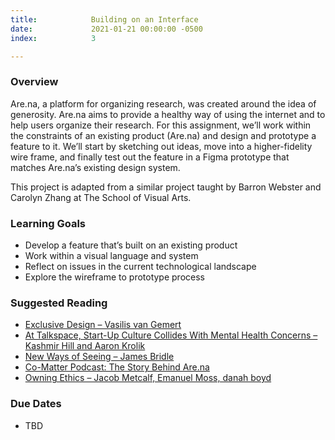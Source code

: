 ```yaml
---
title:            Building on an Interface
date:             2021-01-21 00:00:00 -0500
index:            3

---
```


### Overview
<p style="clear: both;">
  Are.na, a platform for organizing research, was created around the idea of generosity. Are.na aims to provide a healthy way of using the internet and to help users organize their research. For this assignment, we’ll work within the constraints of an existing product (Are.na) and design and prototype a feature to it. We’ll start by sketching out ideas, move into a higher-fidelity wire frame, and finally test out the feature in a Figma prototype that matches Are.na’s existing design system.
</p>
<p>
  This project is adapted from a similar project taught by Barron Webster and Carolyn Zhang at The School of Visual Arts.
</p>

### Learning Goals
- Develop a feature that&rsquo;s built on an existing product
- Work within a visual language and system
- Reflect on issues in the current technological landscape
- Explore the wireframe to prototype process

### Suggested Reading
- <a href="https://exclusive-design.vasilis.nl/" target="_blank">Exclusive Design – Vasilis van Gemert</a>
- <a href="https://www.nytimes.com/2020/08/07/technology/talkspace.html" target="_blank">At Talkspace, Start-Up Culture Collides With Mental Health Concerns – Kashmir Hill and Aaron Krolik</a>
- <a href="http://jamesbridle.com/new-ways-of-seeing" target="_blank">New Ways of Seeing – James Bridle</a>
- <a href="https://co-matter.com/work/charles-broskoski-the-story-behind-are-na">Co-Matter Podcast: The Story Behind Are.na</a>
- <a href="../assets/readings/ethics.pdf" target="_blank">Owning Ethics – Jacob Metcalf, Emanuel Moss, danah boyd</a>


### Due Dates
- TBD